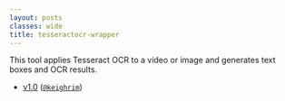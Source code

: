 ```yaml
---
layout: posts
classes: wide
title: tesseractocr-wrapper
---
```

This tool applies Tesseract OCR to a video or image and generates text boxes and OCR results.
- [v1.0](v1.0) ([`@keighrim`](https://github.com/keighrim))
